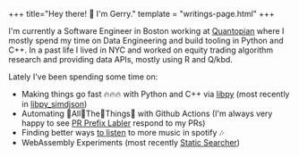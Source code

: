 +++
title="Hey there! 👋 I'm Gerry."
template = "writings-page.html"
+++

I'm currently a Software Engineer in Boston working at [Quantopian](https://www.quantopian.com/) where I mostly spend my time on Data Engineering and build tooling in Python and C++. In a past life I lived in NYC and worked on equity trading algorithm research and providing data APIs, mostly using R and Q/kbd.

Lately I've been spending some time on:

- Making things go fast 🔥🔥🔥 with Python and C++ via [libpy](https://github.com/quantopian/libpy) (most recently in [libpy_simdjson](https://github.com/gerrymanoim/libpy_simdjson))
- Automating 👏All👏The👏Things👏 with Github Actions (I'm always very happy to see [PR Prefix Labler](https://github.com/gerrymanoim/pr-prefix-labeler) respond to my PRs)
- Finding better ways [to listen](https://github.com/gerrymanoim/to-listen) to more music in spotify 🎶
- WebAssembly Experiments (most recently [Static Searcher](https://github.com/gerrymanoim/static-searcher))
